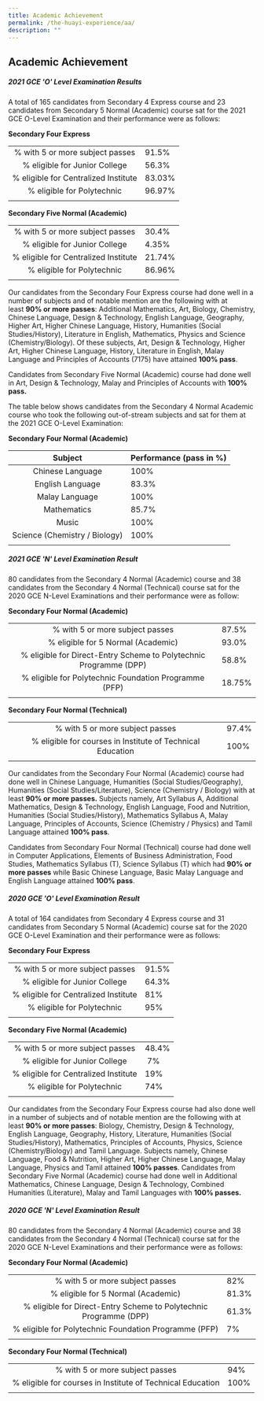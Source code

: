 ```yaml
---
title: Academic Achievement
permalink: /the-huayi-experience/aa/
description: ""
---
```

## Academic Achievement

##### 2021 GCE 'O' Level Examination Results

A total of 165 candidates from Secondary 4 Express course and 23 candidates from Secondary 5 Normal (Academic) course sat for the 2021 GCE O-Level Examination and their performance were as follows:

**Secondary Four Express**

|  |  |
|:---:|---|
| % with 5 or more subject passes | 91.5% |
| % eligible for Junior College | 56.3% |
| % eligible for Centralized Institute | 83.03% |
| % eligible for Polytechnic | 96.97% |
|  |  |

**Secondary Five Normal (Academic)**

|  |  |
|:---:|---|
| % with 5 or more subject passes | 30.4% |
| % eligible for Junior College | 4.35% |
| % eligible for Centralized Institute | 21.74% |
|% eligible for Polytechnic  | 86.96% |
|  |  |

Our candidates from the Secondary Four Express course had done well in a number of subjects and of notable mention are the following with at least **90% or more passes**: Additional Mathematics, Art, Biology, Chemistry, Chinese Language, Design & Technology, English Language, Geography, Higher Art, Higher Chinese Language, History, Humanities (Social Studies/History), Literature in English, Mathematics, Physics and Science (Chemistry/Biology). Of these subjects, Art, Design & Technology, Higher Art, Higher Chinese Language, History, Literature in English, Malay Language and Principles of Accounts (7175) have attained **100% pass**.

Candidates from Secondary Five Normal (Academic) course had done well in Art, Design & Technology, Malay and Principles of Accounts with **100% pass.**

The table below shows candidates from the Secondary 4 Normal Academic course who took the following out-of-stream subjects and sat for them at the 2021 GCE O-Level Examination:

**Secondary Four Normal (Academic)**

| **Subject** | **Performance (pass in %)** |
|:---:|---|
| Chinese Language | 100% |
| English Language | 83.3% |
| Malay Language | 100% |
| Mathematics | 85.7% |
| Music | 100% |
| Science (Chemistry / Biology) | 100% |
|  |  |

##### 2021 GCE 'N' Level Examination Result

80 candidates from the Secondary 4 Normal (Academic) course and 38 candidates from the Secondary 4 Normal (Technical) course sat for the 2020 GCE N-Level Examinations and their performance were as follow:

**Secondary Four Normal (Academic)**

|  |  |
|:---:|---|
| % with 5 or more subject passes | 87.5% |
| % eligible for 5 Normal (Academic) | 93.0% |
| % eligible for Direct-Entry Scheme to Polytechnic Programme (DPP) | 58.8% |
| % eligible for Polytechnic Foundation Programme (PFP) | 18.75% |
|  |  |

**Secondary Four Normal (Technical)**

|  |  |
|:---:|---|
| % with 5 or more subject passes | 97.4% |
| % eligible for courses in Institute of Technical Education | 100% |
|  |  |

Our candidates from the Secondary Four Normal (Academic) course had done well in Chinese Language, Humanities (Social Studies/Geography), Humanities (Social Studies/Literature), Science (Chemistry / Biology) with at least **90% or more passes.** Subjects namely, Art Syllabus A, Additional Mathematics, Design & Technology, English Language, Food and Nutrition, Humanities (Social Studies/History), Mathematics Syllabus A, Malay Language, Principles of Accounts, Science (Chemistry / Physics) and Tamil Language attained **100% pass**.

Candidates from Secondary Four Normal (Technical) course had done well in Computer Applications, Elements of Business Administration, Food Studies, Mathematics Syllabus (T), Science Syllabus (T) which had **90% or more passes** while Basic Chinese Language, Basic Malay Language and English Language attained **100% pass**.

##### 2020 GCE 'O' Level Examination Result

A total of 164 candidates from Secondary 4 Express course and 31 candidates from Secondary 5 Normal (Academic) course sat for the 2020 GCE O-Level Examination and their performance were as follows:

**Secondary Four Express**

|  |  |
|:---:|---|
| % with 5 or more subject passes | 91.5% |
| % eligible for Junior College | 64.3% |
| % eligible for Centralized Institute | 81% |
| % eligible for Polytechnic | 95% |
|  |  |

**Secondary Five Normal (Academic)**

|  |  |
|:---:|---|
| % with 5 or more subject passes | 48.4% |
| % eligible for Junior College |  7% |
| % eligible for Centralized Institute | 19% |
| % eligible for Polytechnic | 74% |
|  |  |

Our candidates from the Secondary Four Express course had also done well in a number of subjects and of notable mention are the following with at least **90% or more passes**: Biology, Chemistry, Design & Technology, English Language, Geography, History, Literature, Humanities (Social Studies/History), Mathematics, Principles of Accounts, Physics, Science (Chemistry/Biology) and Tamil Language. Subjects namely, Chinese Language, Food & Nutrition, Higher Art, Higher Chinese Language, Malay Language, Physics and Tamil attained **100% passes**. Candidates from Secondary Five Normal (Academic) course had done well in Additional Mathematics, Chinese Language, Design & Technology, Combined Humanities (Literature), Malay and Tamil Languages with **100% passes.**

##### 2020 GCE 'N' Level Examination Result

80 candidates from the Secondary 4 Normal (Academic) course and 38 candidates from the Secondary 4 Normal (Technical) course sat for the 2020 GCE N-Level Examinations and their performance were as follows:

**Secondary Four Normal (Academic)**

|  |  |
|:---:|---|
| % with 5 or more subject passes | 82% |
| % eligible for 5 Normal (Academic) | 81.3% |
| % eligible for Direct-Entry Scheme to Polytechnic Programme (DPP) | 61.3% |
| % eligible for Polytechnic Foundation Programme (PFP) | 7% |
|  |  |

**Secondary Four Normal (Technical)**

|  |  |
|:---:|---|
| % with 5 or more subject passes | 94% |
| % eligible for courses in Institute of Technical Education | 100% |
|  |  |
